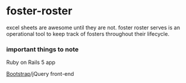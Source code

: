 # foster-roster

excel sheets are awesome until they are not. foster roster serves is an operational tool to keep track of fosters throughout their lifecycle.

### important things to note

Ruby on Rails 5 app

[Bootstrap](http://getbootstrap.com/docs/3.3/)/jQuery front-end
